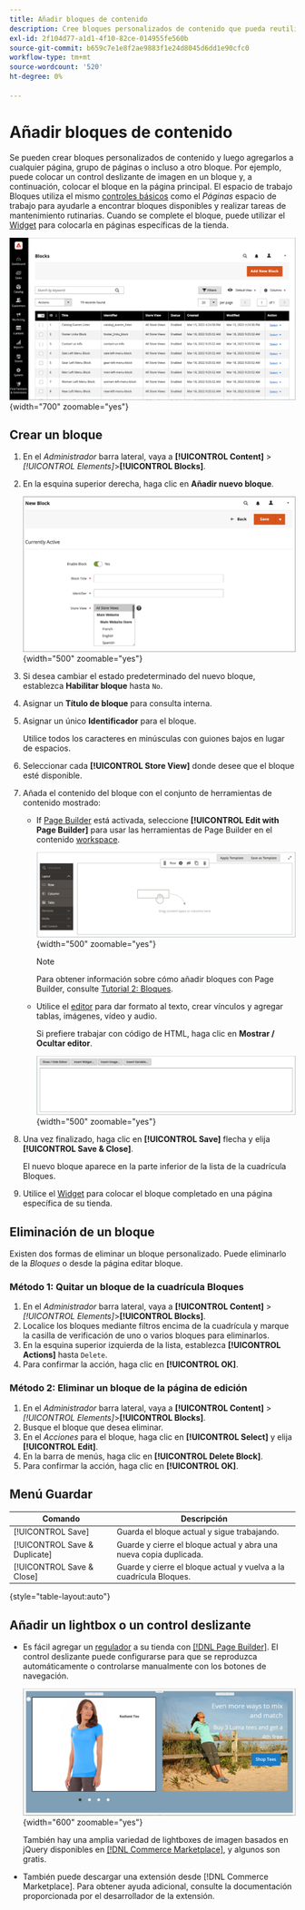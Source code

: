 ```yaml
---
title: Añadir bloques de contenido
description: Cree bloques personalizados de contenido que pueda reutilizar en cualquier página o dentro de otro bloque.
exl-id: 2f104d77-a1d1-4f10-82ce-014955fe560b
source-git-commit: b659c7e1e8f2ae9883f1e24d8045d6dd1e90cfc0
workflow-type: tm+mt
source-wordcount: '520'
ht-degree: 0%

---
```


# Añadir bloques de contenido

Se pueden crear bloques personalizados de contenido y luego agregarlos a cualquier página, grupo de páginas o incluso a otro bloque. Por ejemplo, puede colocar un control deslizante de imagen en un bloque y, a continuación, colocar el bloque en la página principal. El espacio de trabajo Bloques utiliza el mismo [controles básicos](pages-workspace.md) como el _Páginas_ espacio de trabajo para ayudarle a encontrar bloques disponibles y realizar tareas de mantenimiento rutinarias. Cuando se complete el bloque, puede utilizar el [Widget](widget-static-block.md) para colocarla en páginas específicas de la tienda.

![La página Bloques muestra una cuadrícula de bloques existentes](./assets/blocks-workspace.png){width="700" zoomable="yes"}

## Crear un bloque

1. En el _Administrador_ barra lateral, vaya a **[!UICONTROL Content]** > _[!UICONTROL Elements]_>**[!UICONTROL Blocks]**.

1. En la esquina superior derecha, haga clic en **Añadir nuevo bloque**.

   ![La página Nuevo bloque muestra opciones y un espacio de contenido](./assets/block-detail.png){width="500" zoomable="yes"}

1. Si desea cambiar el estado predeterminado del nuevo bloque, establezca **Habilitar bloque** hasta `No`.

1. Asignar un **Título de bloque** para consulta interna.

1. Asignar un único **Identificador** para el bloque.

   Utilice todos los caracteres en minúsculas con guiones bajos en lugar de espacios.

1. Seleccionar cada **[!UICONTROL Store View]** donde desee que el bloque esté disponible.

1. Añada el contenido del bloque con el conjunto de herramientas de contenido mostrado:

   - If [Page Builder](../page-builder/introduction.md) está activada, seleccione **[!UICONTROL Edit with Page Builder]** para usar las herramientas de Page Builder en el contenido [workspace](../page-builder/workspace.md).

     ![Page Builder Workspace](./assets/pb-workspace-block.png){width="500" zoomable="yes"}

     >[!NOTE]
     >
     >Para obtener información sobre cómo añadir bloques con Page Builder, consulte [Tutorial 2: Bloques](../page-builder/2-blocks.md).

   - Utilice el [editor](editor.md) para dar formato al texto, crear vínculos y agregar tablas, imágenes, vídeo y audio.

     Si prefiere trabajar con código de HTML, haga clic en **Mostrar / Ocultar editor**.

     ![Editor de bloques (ocultos)](./assets/block-editor-hidden.png){width="500" zoomable="yes"}

1. Una vez finalizado, haga clic en **[!UICONTROL Save]** flecha y elija **[!UICONTROL Save & Close]**.

   El nuevo bloque aparece en la parte inferior de la lista de la cuadrícula Bloques.

1. Utilice el [Widget](widget-static-block.md) para colocar el bloque completado en una página específica de su tienda.

## Eliminación de un bloque

Existen dos formas de eliminar un bloque personalizado. Puede eliminarlo de la _Bloques_ o desde la página editar bloque.

### Método 1: Quitar un bloque de la cuadrícula Bloques

1. En el _Administrador_ barra lateral, vaya a **[!UICONTROL Content]** > _[!UICONTROL Elements]_>**[!UICONTROL Blocks]**.
1. Localice los bloques mediante filtros encima de la cuadrícula y marque la casilla de verificación de uno o varios bloques para eliminarlos.
1. En la esquina superior izquierda de la lista, establezca **[!UICONTROL Actions]** hasta `Delete`.
1. Para confirmar la acción, haga clic en **[!UICONTROL OK]**.

### Método 2: Eliminar un bloque de la página de edición

1. En el _Administrador_ barra lateral, vaya a **[!UICONTROL Content]** > _[!UICONTROL Elements]_>**[!UICONTROL Blocks]**.
1. Busque el bloque que desea eliminar.
1. En el _Acciones_ para el bloque, haga clic en **[!UICONTROL Select]** y elija **[!UICONTROL Edit]**.
1. En la barra de menús, haga clic en **[!UICONTROL Delete Block]**.
1. Para confirmar la acción, haga clic en **[!UICONTROL OK]**.

## Menú Guardar

| Comando | Descripción |
|----------|----------- |
| [!UICONTROL Save] | Guarda el bloque actual y sigue trabajando. |
| [!UICONTROL Save & Duplicate] | Guarde y cierre el bloque actual y abra una nueva copia duplicada. |
| [!UICONTROL Save & Close] | Guarde y cierre el bloque actual y vuelva a la cuadrícula Bloques. |

{style="table-layout:auto"}

## Añadir un lightbox o un control deslizante

- Es fácil agregar un [regulador](../page-builder/slider.md) a su tienda con [[!DNL Page Builder]](../page-builder/introduction.md). El control deslizante puede configurarse para que se reproduzca automáticamente o controlarse manualmente con los botones de navegación.

  ![Regulador de Page Builder](./assets/pb-tutorial3-slider-tee-shirt-promo.png){width="600" zoomable="yes"}

  También hay una amplia variedad de lightboxes de imagen basados en jQuery disponibles en [[!DNL Commerce Marketplace]][1], y algunos son gratis.

- También puede descargar una extensión desde [!DNL Commerce Marketplace]. Para obtener ayuda adicional, consulte la documentación proporcionada por el desarrollador de la extensión.

[1]: https://marketplace.magento.com/extensions.html?q=lightbox
